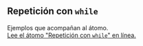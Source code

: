 ## Repetición con `while`

Ejemplos que acompañan al átomo.  
[Lee el átomo "Repetición con `while`" en línea.](https://stepik.org/lesson/103808/step/1)